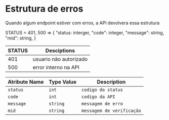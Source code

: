 # Estrutura de erros

Quando algum endpoint estiver com erros, a API devolvera essa estrutura

STATUS = 401, 500 => {
  "status: interger,
  "code": integer,
  "message": string,
  "mid": string,
}

| STATUS | Desciptions            |
| ------ | ---------------------- |
| 401    | usuario não autorizado |
| 500    | error interno na API   |

| Atribute Name | Type Value | Description               |
| ------------- | ---------- | ------------------------- |
| `status`      | `int`      | `codigo do status`        |
| `code`        | `int`      | `codigo da API`           |
| `message`     | `string`   | `messagem de erro`        |
| `mid`         | `string`   | `messagem de verificação` |